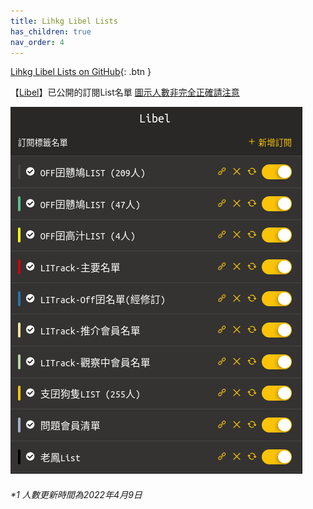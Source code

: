 ```yaml
---
title: Lihkg Libel Lists
has_children: true
nav_order: 4
---
```


[Lihkg Libel Lists on GitHub](https://github.com/Zetho77GH/Lihkg-Libel-Lists){: .btn }

【[Libel](https://kitce.github.io/libel/)】已公開的訂閱List名單 [圖示人數非完全正確請注意](#1-人數更新時間為2022年4月9日)

  <p>
     <img src="./Img/P_List.png" alt="Lists" />
  </p>

###### *1 人數更新時間為2022年4月9日
